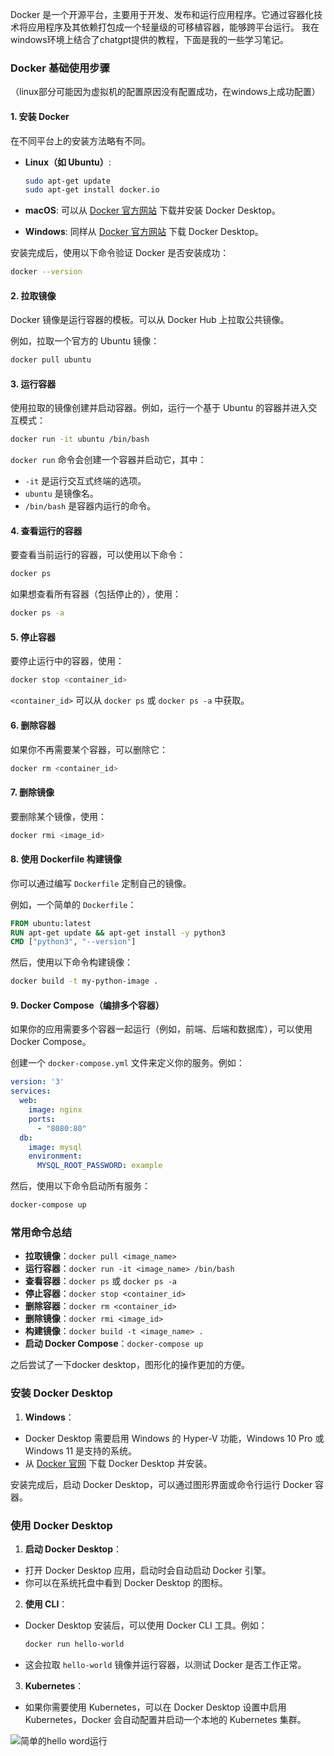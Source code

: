 Docker 是一个开源平台，主要用于开发、发布和运行应用程序。它通过容器化技术将应用程序及其依赖打包成一个轻量级的可移植容器，能够跨平台运行。
我在windows环境上结合了chatgpt提供的教程，下面是我的一些学习笔记。

### Docker 基础使用步骤

（linux部分可能因为虚拟机的配置原因没有配置成功，在windows上成功配置）

#### 1. 安装 Docker
在不同平台上的安装方法略有不同。

- **Linux（如 Ubuntu）**:
  ```bash
  sudo apt-get update
  sudo apt-get install docker.io
  ```

- **macOS**:
  可以从 [Docker 官方网站](https://www.docker.com/products/docker-desktop/) 下载并安装 Docker Desktop。

- **Windows**:
  同样从 [Docker 官方网站](https://www.docker.com/products/docker-desktop/) 下载 Docker Desktop。

安装完成后，使用以下命令验证 Docker 是否安装成功：
```bash
docker --version
```

#### 2. 拉取镜像
Docker 镜像是运行容器的模板。可以从 Docker Hub 上拉取公共镜像。

例如，拉取一个官方的 Ubuntu 镜像：
```bash
docker pull ubuntu
```

#### 3. 运行容器
使用拉取的镜像创建并启动容器。例如，运行一个基于 Ubuntu 的容器并进入交互模式：
```bash
docker run -it ubuntu /bin/bash
```

`docker run` 命令会创建一个容器并启动它，其中：
- `-it` 是运行交互式终端的选项。
- `ubuntu` 是镜像名。
- `/bin/bash` 是容器内运行的命令。

#### 4. 查看运行的容器
要查看当前运行的容器，可以使用以下命令：
```bash
docker ps
```

如果想查看所有容器（包括停止的），使用：
```bash
docker ps -a
```

#### 5. 停止容器
要停止运行中的容器，使用：
```bash
docker stop <container_id>
```

`<container_id>` 可以从 `docker ps` 或 `docker ps -a` 中获取。

#### 6. 删除容器
如果你不再需要某个容器，可以删除它：
```bash
docker rm <container_id>
```

#### 7. 删除镜像
要删除某个镜像，使用：
```bash
docker rmi <image_id>
```

#### 8. 使用 Dockerfile 构建镜像
你可以通过编写 `Dockerfile` 定制自己的镜像。

例如，一个简单的 `Dockerfile`：
```Dockerfile
FROM ubuntu:latest
RUN apt-get update && apt-get install -y python3
CMD ["python3", "--version"]
```

然后，使用以下命令构建镜像：
```bash
docker build -t my-python-image .
```

#### 9. Docker Compose（编排多个容器）
如果你的应用需要多个容器一起运行（例如，前端、后端和数据库），可以使用 Docker Compose。

创建一个 `docker-compose.yml` 文件来定义你的服务。例如：
```yaml
version: '3'
services:
  web:
    image: nginx
    ports:
      - "8080:80"
  db:
    image: mysql
    environment:
      MYSQL_ROOT_PASSWORD: example
```

然后，使用以下命令启动所有服务：
```bash
docker-compose up
```

### 常用命令总结

- **拉取镜像**：`docker pull <image_name>`
- **运行容器**：`docker run -it <image_name> /bin/bash`
- **查看容器**：`docker ps` 或 `docker ps -a`
- **停止容器**：`docker stop <container_id>`
- **删除容器**：`docker rm <container_id>`
- **删除镜像**：`docker rmi <image_id>`
- **构建镜像**：`docker build -t <image_name> .`
- **启动 Docker Compose**：`docker-compose up`

之后尝试了一下docker desktop，图形化的操作更加的方便。

### 安装 Docker Desktop

1. **Windows**：
  - Docker Desktop 需要启用 Windows 的 Hyper-V 功能，Windows 10 Pro 或 Windows 11 是支持的系统。
  - 从 [Docker 官网](https://www.docker.com/products/docker-desktop) 下载 Docker Desktop 并安装。

安装完成后，启动 Docker Desktop，可以通过图形界面或命令行运行 Docker 容器。

### 使用 Docker Desktop

1. **启动 Docker Desktop**：
  - 打开 Docker Desktop 应用，启动时会自动启动 Docker 引擎。
  - 你可以在系统托盘中看到 Docker Desktop 的图标。

2. **使用 CLI**：
  - Docker Desktop 安装后，可以使用 Docker CLI 工具。例如：
    ```bash
    docker run hello-world
    ```
  - 这会拉取 `hello-world` 镜像并运行容器，以测试 Docker 是否工作正常。

3. **Kubernetes**：
  - 如果你需要使用 Kubernetes，可以在 Docker Desktop 设置中启用 Kubernetes，Docker 会自动配置并启动一个本地的 Kubernetes 集群。

![简单的hello word运行](./image/docker.jpg)